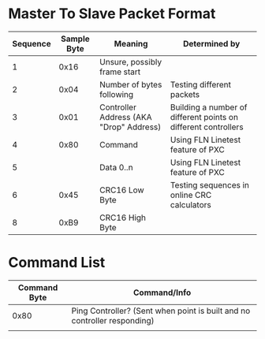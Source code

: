 # Master To Slave Packet Format
| Sequence | Sample Byte | Meaning | Determined by |
|----------|-------------|-----------------------------------------|----------------------------------------------------------------|
| 1 | 0x16 | Unsure, possibly frame start |  |
| 2 | 0x04 | Number of bytes following | Testing different packets |
| 3 | 0x01 | Controller Address (AKA "Drop" Address) | Building a number of different points on different controllers |
| 4 | 0x80 | Command | Using FLN Linetest feature of PXC |
| 5 |  | Data 0..n | Using FLN Linetest feature of PXC |
| 6 | 0x45 | CRC16 Low Byte | Testing sequences in online CRC calculators |
| 8 | 0xB9 | CRC16 High Byte |  |
# Command List
| Command Byte | Command/Info |
|--------------|--------------------------------------------------------------------------|
| 0x80 | Ping Controller? (Sent when point is built and no controller responding) |
|  |  |